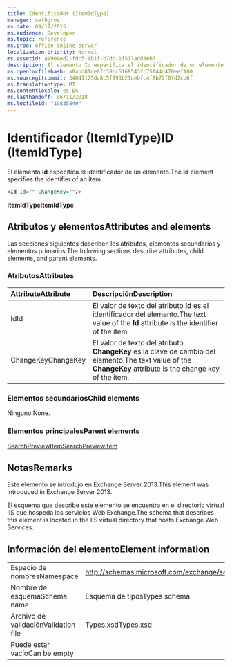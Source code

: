 ```yaml
---
title: Identificador (ItemIdType)
manager: sethgros
ms.date: 09/17/2015
ms.audience: Developer
ms.topic: reference
ms.prod: office-online-server
localization_priority: Normal
ms.assetid: a9909ed2-fdc5-4b1f-b7db-1f517add8eb3
description: El elemento Id especifica el identificador de un elemento.
ms.openlocfilehash: a0abd81de0fc30bc5168543fc75f44d470eef100
ms.sourcegitcommit: 34041125dc8c5f993b21cebfc4f8b72f0fd2cb6f
ms.translationtype: MT
ms.contentlocale: es-ES
ms.lasthandoff: 06/11/2018
ms.locfileid: "19835849"
---
```

# <a name="id-itemidtype"></a><span data-ttu-id="14eae-103">Identificador (ItemIdType)</span><span class="sxs-lookup"><span data-stu-id="14eae-103">ID (ItemIdType)</span></span>

<span data-ttu-id="14eae-104">El elemento **Id** especifica el identificador de un elemento.</span><span class="sxs-lookup"><span data-stu-id="14eae-104">The **Id** element specifies the identifier of an item.</span></span> 
  
```XML
<Id Id="" ChangeKey=""/>
```

 <span data-ttu-id="14eae-105">**ItemIdType**</span><span class="sxs-lookup"><span data-stu-id="14eae-105">**ItemIdType**</span></span>
## <a name="attributes-and-elements"></a><span data-ttu-id="14eae-106">Atributos y elementos</span><span class="sxs-lookup"><span data-stu-id="14eae-106">Attributes and elements</span></span>

<span data-ttu-id="14eae-107">Las secciones siguientes describen los atributos, elementos secundarios y elementos primarios.</span><span class="sxs-lookup"><span data-stu-id="14eae-107">The following sections describe attributes, child elements, and parent elements.</span></span>
  
### <a name="attributes"></a><span data-ttu-id="14eae-108">Atributos</span><span class="sxs-lookup"><span data-stu-id="14eae-108">Attributes</span></span>

|<span data-ttu-id="14eae-109">**Attribute**</span><span class="sxs-lookup"><span data-stu-id="14eae-109">**Attribute**</span></span>|<span data-ttu-id="14eae-110">**Descripción**</span><span class="sxs-lookup"><span data-stu-id="14eae-110">**Description**</span></span>|
|:-----|:-----|
|<span data-ttu-id="14eae-111">Id</span><span class="sxs-lookup"><span data-stu-id="14eae-111">Id</span></span>  <br/> |<span data-ttu-id="14eae-112">El valor de texto del atributo **Id** es el identificador del elemento.</span><span class="sxs-lookup"><span data-stu-id="14eae-112">The text value of the **Id** attribute is the identifier of the item.</span></span>  <br/> |
|<span data-ttu-id="14eae-113">ChangeKey</span><span class="sxs-lookup"><span data-stu-id="14eae-113">ChangeKey</span></span>  <br/> |<span data-ttu-id="14eae-114">El valor de texto del atributo **ChangeKey** es la clave de cambio del elemento.</span><span class="sxs-lookup"><span data-stu-id="14eae-114">The text value of the **ChangeKey** attribute is the change key of the item.</span></span>  <br/> |
   
### <a name="child-elements"></a><span data-ttu-id="14eae-115">Elementos secundarios</span><span class="sxs-lookup"><span data-stu-id="14eae-115">Child elements</span></span>

<span data-ttu-id="14eae-116">Ninguno.</span><span class="sxs-lookup"><span data-stu-id="14eae-116">None.</span></span>
  
### <a name="parent-elements"></a><span data-ttu-id="14eae-117">Elementos principales</span><span class="sxs-lookup"><span data-stu-id="14eae-117">Parent elements</span></span>

[<span data-ttu-id="14eae-118">SearchPreviewItem</span><span class="sxs-lookup"><span data-stu-id="14eae-118">SearchPreviewItem</span></span>](searchpreviewitem.md)
  
## <a name="remarks"></a><span data-ttu-id="14eae-119">Notas</span><span class="sxs-lookup"><span data-stu-id="14eae-119">Remarks</span></span>

<span data-ttu-id="14eae-120">Este elemento se introdujo en Exchange Server 2013.</span><span class="sxs-lookup"><span data-stu-id="14eae-120">This element was introduced in Exchange Server 2013.</span></span>
  
<span data-ttu-id="14eae-121">El esquema que describe este elemento se encuentra en el directorio virtual IIS que hospeda los servicios Web Exchange.</span><span class="sxs-lookup"><span data-stu-id="14eae-121">The schema that describes this element is located in the IIS virtual directory that hosts Exchange Web Services.</span></span>
  
## <a name="element-information"></a><span data-ttu-id="14eae-122">Información del elemento</span><span class="sxs-lookup"><span data-stu-id="14eae-122">Element information</span></span>

|||
|:-----|:-----|
|<span data-ttu-id="14eae-123">Espacio de nombres</span><span class="sxs-lookup"><span data-stu-id="14eae-123">Namespace</span></span>  <br/> |http://schemas.microsoft.com/exchange/services/2006/types  <br/> |
|<span data-ttu-id="14eae-124">Nombre de esquema</span><span class="sxs-lookup"><span data-stu-id="14eae-124">Schema name</span></span>  <br/> |<span data-ttu-id="14eae-125">Esquema de tipos</span><span class="sxs-lookup"><span data-stu-id="14eae-125">Types schema</span></span>  <br/> |
|<span data-ttu-id="14eae-126">Archivo de validación</span><span class="sxs-lookup"><span data-stu-id="14eae-126">Validation file</span></span>  <br/> |<span data-ttu-id="14eae-127">Types.xsd</span><span class="sxs-lookup"><span data-stu-id="14eae-127">Types.xsd</span></span>  <br/> |
|<span data-ttu-id="14eae-128">Puede estar vacío</span><span class="sxs-lookup"><span data-stu-id="14eae-128">Can be empty</span></span>  <br/> ||
   

